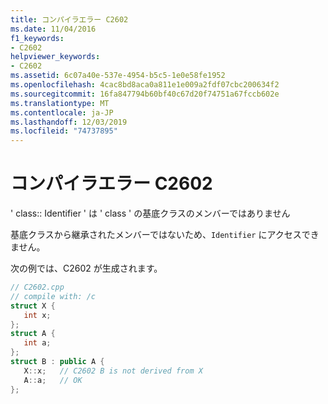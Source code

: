 ```yaml
---
title: コンパイラエラー C2602
ms.date: 11/04/2016
f1_keywords:
- C2602
helpviewer_keywords:
- C2602
ms.assetid: 6c07a40e-537e-4954-b5c5-1e0e58fe1952
ms.openlocfilehash: 4cac8bd8aca0a811e1e009a2fdf07cbc200634f2
ms.sourcegitcommit: 16fa847794b60bf40c67d20f74751a67fccb602e
ms.translationtype: MT
ms.contentlocale: ja-JP
ms.lasthandoff: 12/03/2019
ms.locfileid: "74737895"
---
```

# <a name="compiler-error-c2602"></a>コンパイラエラー C2602

' class:: Identifier ' は ' class ' の基底クラスのメンバーではありません

基底クラスから継承されたメンバーではないため、`Identifier` にアクセスできません。

次の例では、C2602 が生成されます。

```cpp
// C2602.cpp
// compile with: /c
struct X {
   int x;
};
struct A {
   int a;
};
struct B : public A {
   X::x;   // C2602 B is not derived from X
   A::a;   // OK
};
```

